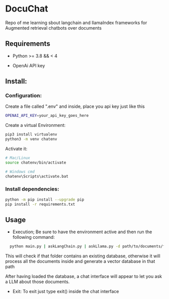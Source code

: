 # DocuChat
Repo of me learning sbout langchain and llamaIndex frameworks for Augmented retrieval chatbots over documents

## Requirements
- Python >= 3.8 && < 4

- OpenAi API key

## Install:

### Configuration:

Create a file called ".env" and inside, place you api key just like this
```bash
OPENAI_API_KEY=your_api_key_goes_here
```

Create a virtual Environment:
```bash
pip3 install virtualenv
python3 -m venv chatenv
```

Activate it:
```bash
# Mac/Linux
source chatenv/bin/activate

# Windows cmd
chatenv\Scripts\activate.bat
```

### Install dependencies:
```bash
python -m pip install --upgrade pip
pip install -r requirements.txt
```


## Usage 

- Execution; Be sure to have the environment active and then run the following command:
```bash
  python main.py | askLangChain.py | askLlama.py -d path/to/documents/folder
```

This will check if that folder contains an existing database, otherwise it will process all the documents inside and generate a vector database in that path

After having loaded the database, a chat interface will appear to let you ask a LLM about those documents.

- Exit: To exit just type exit() inside the chat interface
